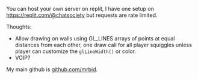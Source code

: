 You can host your own server on replit, I have one setup on https://replit.com/@chatsociety but requests are rate limited.

Thoughts:
- Allow drawing on walls using GL_LINES arrays of points at equal distances from each other, one draw call for all player squiggles unless player can customize the `glLineWidth()` or color.
- VOIP?

My main github is [github.com/mrbid](https://github.com/mrbid).
